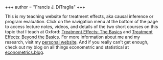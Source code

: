 +++
author = "Francis J. DiTraglia"
+++

This is my teaching website for treatment effects, aka causal inference or program evaluation. Click on the navigation menu at the bottom of the page to access lecture notes, videos, and details of the two short courses on this topic that I teach at Oxford: [Treatment Effects: The Basics](./basics) and [Treatment Effects: Beyond the Basics](./beyond). For more information about me and my research, visit my [personal website](https://ditraglia.com). And if you really can't get enough, check out my blog on all things econometric and statistical at [econometrics.blog](https://econometrics.blog).
